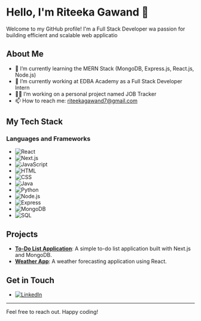 # Hello, I'm Riteeka Gawand 👋

Welcome to my GitHub profile! I'm a Full Stack Developer wa passion for building efficient and scalable web applicatio
## About Me
- 🌱 I’m currently learning the MERN Stack (MongoDB, Express.js, React.js, Node.js)
- 💼 I’m currently working at EDBA Academy as a Full Stack Developer Intern
- 🧑‍💻 I’m working on a personal project named JOB Tracker
- 📫 How to reach me: riteekagawand7@gmail.com

## My Tech Stack
### Languages and Frameworks
- ![React](https://img.shields.io/badge/-React-333333?style=flat&logo=react)
- ![Next.js](https://img.shields.io/badge/-Next.js-333333?style=flat&logo=nextdotjs)
- ![JavaScript](https://img.shields.io/badge/-JavaScript-333333?style=flat&logo=javascript)
- ![HTML](https://img.shields.io/badge/-HTML-333333?style=flat&logo=html5)
- ![CSS](https://img.shields.io/badge/-CSS-333333?style=flat&logo=css3)
- ![Java](https://img.shields.io/badge/-Java-333333?style=flat&logo=java)
- ![Python](https://img.shields.io/badge/-Python-333333?style=flat&logo=python)
- ![Node.js](https://img.shields.io/badge/-Node.js-333333?style=flat&logo=nodedotjs)
- ![Express](https://img.shields.io/badge/-Express-333333?style=flat&logo=express)
- ![MongoDB](https://img.shields.io/badge/-MongoDB-333333?style=flat&logo=mongodb)
- ![SQL](https://img.shields.io/badge/-SQL-333333?style=flat&logo=postgresql)

## Projects
- **[To-Do List Application](https://github.com/riteekagawand/To-DO-List)**: A simple to-do list application built with Next.js and MongoDB.
- **[Weather App](https://github.com/riteekagawand/Weather-App)**: A weather forecasting application using React.

## Get in Touch
- [![LinkedIn](https://img.shields.io/badge/-LinkedIn-0077B5?style=flat&logo=linkedin&logoColor=white)](https://www.linkedin.com/in/riteeka-gawand-702553212/)


----

Feel free to reach out. Happy coding!
